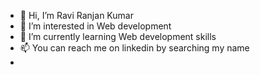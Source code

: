 - 👋 Hi, I’m Ravi Ranjan Kumar
- 👀 I’m interested in Web development
- 🌱 I’m currently learning Web development skills
- 📫 You can reach me on linkedin by searching my name
- 
<!---
salusingh494/salusingh494 is a ✨ special ✨ repository because its `README.md` (this file) appears on your GitHub profile.
You can click the Preview link to take a look at your changes.
--->
